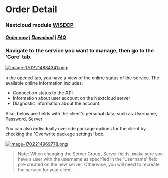 # Order Detail

### Nextcloud module **[WISECP](https://puqcloud.com/link.php?id=78)** 

##### [Order now](https://puqcloud.com/index.php?rp=/store/wisecp-module-nextcloud) | [Download](https://download.puqcloud.com/WISECP/Product/PUQ_WISECP-Nextcloud/) | [FAQ](https://faq.puqcloud.com/)

### Navigate to the service you want to manage, then go to the '**Core**' tab.

[![image-1702214884341.png](https://doc.puq.info/uploads/images/gallery/2023-12/scaled-1680-/image-1702214884341.png)](https://doc.puq.info/uploads/images/gallery/2023-12/image-1702214884341.png)

n the opened tab, you have a view of the online status of the service. The available online information includes:

- Connection status to the API
- Information about user account on the Nextcloud server
- Diagnostic information about the account

Also, below are fields with the client's personal data, such as Username, Password, Server  
  
You can also individually override package options for the client by checking the 'Overwrite package settings' box.

[![image-1702214969778.png](https://doc.puq.info/uploads/images/gallery/2023-12/scaled-1680-/image-1702214969778.png)](https://doc.puq.info/uploads/images/gallery/2023-12/image-1702214969778.png)

>Note: When changing the Server Group, Server fields, make sure you have a user with the username as specified in the 'Username' field pre-created on the new server. Otherwise, you will need to recreate the service for your client.

